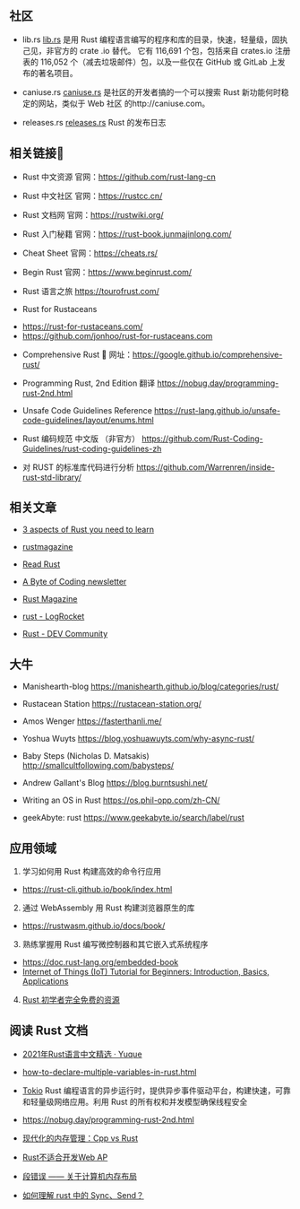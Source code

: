## 社区

* lib.rs
[lib.rs](https://lib.rs/) 是用 Rust 编程语言编写的程序和库的目录，快速，轻量级，固执己见，非官方的 crate .io 替代。
它有 116,691 个包，包括来自 crates.io 注册表的 116,052 个（减去垃圾邮件）包，以及一些仅在 GitHub 或 GitLab 上发布的著名项目。

* caniuse.rs
[caniuse.rs](https://caniuse.rs/) 是社区的开发者搞的一个可以搜索 Rust 新功能何时稳定的网站，类似于 Web 社区 的http://caniuse.com。

* releases.rs
[releases.rs](https://releases.rs/) Rust 的发布日志

## 相关链接🔗

* Rust 中文资源
官网：https://github.com/rust-lang-cn

* Rust 中文社区
官网：https://rustcc.cn/

* Rust 文档网
官网：https://rustwiki.org/

* Rust 入门秘籍
官网：https://rust-book.junmajinlong.com/

* Cheat Sheet
官网：https://cheats.rs/

* Begin Rust
官网：https://www.beginrust.com/

* Rust 语言之旅
https://tourofrust.com/

* Rust for Rustaceans
- https://rust-for-rustaceans.com/
- https://github.com/jonhoo/rust-for-rustaceans.com

* Comprehensive Rust 🦀
网址：https://google.github.io/comprehensive-rust/

* Programming Rust, 2nd Edition 翻译
https://nobug.day/programming-rust-2nd.html

* Unsafe Code Guidelines Reference
https://rust-lang.github.io/unsafe-code-guidelines/layout/enums.html

* Rust 编码规范 中文版 （非官方）
https://github.com/Rust-Coding-Guidelines/rust-coding-guidelines-zh

* 对 RUST 的标准库代码进行分析
https://github.com/Warrenren/inside-rust-std-library/

## 相关文章

- [3 aspects of Rust you need to learn](https://opensource.com/article/22/12/learn-rust)

- [rustmagazine](https://rustmagazine.github.io/rust_magazine_2021/chapter_1/rust-design-patterns/builder.html)

- [Read Rust](https://readrust.net/)

- [A Byte of Coding newsletter](https://abyteofcoding.com/blog/articles-on-rust/)

- [Rust Magazine](https://rustmagazine.org/)

- [rust - LogRocket](https://blog.logrocket.com/tag/rust/)

- [Rust - DEV Community](https://dev.to/t/rust)

## 大牛

- Manishearth-blog
https://manishearth.github.io/blog/categories/rust/

- Rustacean Station
https://rustacean-station.org/

- Amos Wenger
https://fasterthanli.me/

- Yoshua Wuyts
https://blog.yoshuawuyts.com/why-async-rust/

- Baby Steps (Nicholas D. Matsakis)
http://smallcultfollowing.com/babysteps/

- Andrew Gallant's Blog
https://blog.burntsushi.net/

- Writing an OS in Rust
https://os.phil-opp.com/zh-CN/

- geekAbyte: rust
https://www.geekabyte.io/search/label/rust

## 应用领域

1. 学习如何用 Rust 构建高效的命令行应用
- https://rust-cli.github.io/book/index.html

2. 通过 WebAssembly 用 Rust 构建浏览器原生的库
- https://rustwasm.github.io/docs/book/

3. 熟练掌握用 Rust 编写微控制器和其它嵌入式系统程序
- https://doc.rust-lang.org/embedded-book
- [Internet of Things (IoT) Tutorial for Beginners: Introduction, Basics, Applications](https://www.guru99.com/iot-tutorial.html)

4. [Rust 初学者完全免费的资源](http://jiagoushi.pro/you-want-learn-rust-you-dont-know-where-start)

## 阅读 Rust 文档

- [2021年Rust语言中文精选 · Yuque](https://www.yuque.com/chaosbot/rust_magazine_2021)

- [how-to-declare-multiple-variables-in-rust.html](https://www.golangprograms.com/rust-programming-language/how-to-declare-multiple-variables-in-rust.html)

- [Tokio](https://rustlang-cn.org/crates/tokio)
Rust 编程语言的异步运行时，提供异步事件驱动平台，构建快速，可靠和轻量级网络应用。利用 Rust 的所有权和并发模型确保线程安全

- https://nobug.day/programming-rust-2nd.html
- [现代化的内存管理：Cpp vs Rust](https://hexilee.me/2019/07/18/modern-memory-management/)

- [Rust不适合开发Web AP](https://www.infoq.cn/article/MDqSIGbH5JO2kIVG7Pel)

- [段错误 —— 关于计算机内存布局](https://gywbd.github.io/posts/2016/1/segmentation-fault.html)

- [如何理解 rust 中的 Sync、Send？](https://zhuanlan.zhihu.com/p/64699643)
